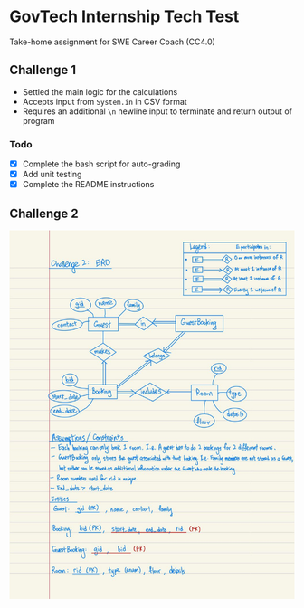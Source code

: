 # GovTech Internship Tech Test
Take-home assignment for SWE Career Coach (CC4.0)

## Challenge 1
- Settled the main logic for the calculations
- Accepts input from `System.in` in CSV format
- Requires an additional `\n` newline input to terminate and return output of program

### Todo
- [x] Complete the bash script for auto-grading
- [x] Add unit testing
- [x] Complete the README instructions

## Challenge 2
![Challenge 2](./imgs/challenge2_erd.jpg)
